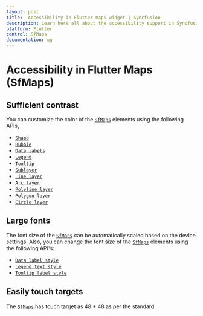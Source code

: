 ```yaml
---
layout: post
title:  Accessibility in Flutter maps widget | Syncfusion
description: Learn here all about the accessibility support in Syncfusion Flutter maps (SfMaps) widget.
platform: Flutter
control: SfMaps
documentation: ug
---
```


# Accessibility in Flutter Maps (SfMaps)

## Sufficient contrast

You can customize the color of the [`SfMaps`](https://pub.dev/documentation/syncfusion_flutter_maps/latest/maps/SfMaps-class.html) elements using the following APIs,

* [`Shape`](https://help.syncfusion.com/flutter/maps/shape#shape-color)
* [`Bubble`](https://help.syncfusion.com/flutter/maps/bubble#color)
* [`Data labels`](https://help.syncfusion.com/flutter/maps/data-labels#appearance-customization)
* [`Legend`](https://help.syncfusion.com/flutter/maps/legend#icon-and-text-customization)
* [`Tooltip`](https://help.syncfusion.com/flutter/maps/tooltip#appearance-customization)
* [`Sublayer`](https://help.syncfusion.com/flutter/maps/shape-sublayer#color-and-stroke-color)
* [`Line layer`](https://help.syncfusion.com/flutter/maps/vector-layers/line-layer#color)
* [`Arc layer`](https://help.syncfusion.com/flutter/maps/vector-layers/arc-layer#color)
* [`Polyline layer`](https://help.syncfusion.com/flutter/maps/vector-layers/polyline-layer#color)
* [`Polygon layer`](https://help.syncfusion.com/flutter/maps/vector-layers/polygon-layer#fill-color)
* [`Circle layer`](https://help.syncfusion.com/flutter/maps/vector-layers/circle-layer#fill-color)

## Large fonts

The font size of the [`SfMaps`](https://pub.dev/documentation/syncfusion_flutter_maps/latest/maps/SfMaps-class.html) can be automatically scaled based on the device settings. Also, you can change the font size of the [`SfMaps`](https://pub.dev/documentation/syncfusion_flutter_maps/latest/maps/SfMaps-class.html) elements using the following API's:

* [`Data label style`](https://help.syncfusion.com/flutter/maps/data-labels#appearance-customization)
* [`Legend text style`](https://help.syncfusion.com/flutter/maps/legend#text-style)
* [`Tooltip label style`](https://help.syncfusion.com/flutter/maps/tooltip#tooltip-for-the-shapes)

## Easily touch targets

The [`SfMaps`](https://pub.dev/documentation/syncfusion_flutter_maps/latest/maps/SfMaps-class.html) has touch target as 48 * 48 as per the standard.
